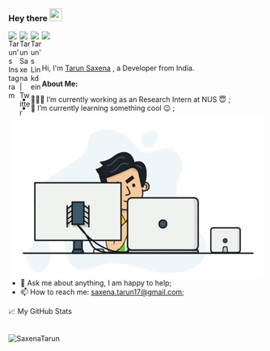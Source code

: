 ### Hey there <img src="https://media.giphy.com/media/hvRJCLFzcasrR4ia7z/giphy.gif" height = "25px" width="25px">
<a href="https://www.instagram.com/tarunsaxena21/">
  <img align="left" alt="Tarun's Instagram" width="22px" src="https://cdn.jsdelivr.net/npm/simple-icons@v3/icons/instagram.svg" />
</a>
<a href="https://twitter.com/SAXENATARUN17">
  <img align="left" alt="Tarun Saxena | Twitter" width="22px" src="https://cdn.jsdelivr.net/npm/simple-icons@v3/icons/twitter.svg" />
</a>
<a href="https://www.linkedin.com/in/tarun-saxena-25284a170/">
  <img align="left" alt="Tarun's Linkdein" width="22px" src="https://cdn.jsdelivr.net/npm/simple-icons@v3/icons/linkedin.svg" />
</a>



![](https://visitor-badge.glitch.me/badge?page_id=SaxenaTarun.SaxenaTarun)

<br />
<img align="right" alt="GIF" src="https://github.com/SaxenaTarun/SaxenaTarun/blob/main/assets/hadder.gif?raw=true" width="496" height="320" />

Hi, I'm [Tarun Saxena](https://saxenatarun.github.io/) , a Developer from India.

  
**About Me:**

- 👨🏽‍💻 I’m currently working as an Research Intern at NUS 😇 ;
- 🌱 I’m currently learning something cool :wink: ; 
- 💬 Ask me about anything, I am happy to help;
- 📫 How to reach me: saxena.tarun17@gmail.com;


<summary>📈 My GitHub Stats</summary>
<br />
<p align="left"> <img src="https://github-readme-stats.vercel.app/api?username=SaxenaTarun&show_icons=true&theme=gotham" alt="SaxenaTarun" />





